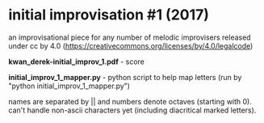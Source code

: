 # initial improvisation #1 (2017)
an improvisational piece for any number of melodic improvisers released under cc by 4.0 (https://creativecommons.org/licenses/by/4.0/legalcode)

**kwan_derek-initial_improv_1.pdf** - score


**initial_improv_1_mapper.py** - python script to help map letters (run by "python initial_improv_1_mapper.py")

names are separated by || and numbers denote octaves (starting with 0). can't handle non-ascii characters yet (including diacritical marked letters).


